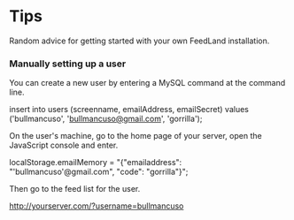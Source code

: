 # Tips

Random advice for getting started with your own FeedLand installation.

### Manually setting up a user

You can create a new user by entering a MySQL command at the command line. 

insert into users (screenname, emailAddress, emailSecret) values ('bullmancuso', 'bullmancuso@gmail.com', 'gorrilla');

On the user's machine, go to the home page of your server, open the JavaScript console and enter.

localStorage.emailMemory = "{\"emailaddress\": \"'bullmancuso'@gmail.com\", \"code\": \"gorrilla\"}";

Then go to the feed list for the user.

http://yourserver.com/?username=bullmancuso

